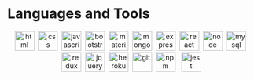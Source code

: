 <link rel="stylesheet" href="https://cdn.jsdelivr.net/gh/devicons/devicon@latest/devicon.min.css">
<link rel="stylesheet" href="devicon.min.css">

# Languages and Tools

<div style="text-align: center">
<img
                alt="html"
                src="https://cdn.jsdelivr.net/gh/devicons/devicon/icons/html5/html5-original-wordmark.svg" width="40px"
              />&nbsp;
  <img
                alt="css"
                src="https://cdn.jsdelivr.net/gh/devicons/devicon/icons/css3/css3-original-wordmark.svg"
                width="40px"
              />&nbsp;
  <img
                alt="javascript"
                src="https://cdn.jsdelivr.net/gh/devicons/devicon/icons/javascript/javascript-original.svg"
                width="40px"
              />&nbsp;
  <img
                alt="bootstrap"
                src="https://cdn.jsdelivr.net/gh/devicons/devicon/icons/bootstrap/bootstrap-original.svg"
                width="40px"
              />&nbsp;
  <img
                alt="materialui"
                src="https://cdn.jsdelivr.net/gh/devicons/devicon/icons/materialui/materialui-original.svg"
                width="40px"
              />&nbsp;
 <img
                alt="mongodb"
                src="https://cdn.jsdelivr.net/gh/devicons/devicon/icons/mongodb/mongodb-original-wordmark.svg"
                width="40px"
              />&nbsp;
  <img
                alt="express"
                src="https://cdn.jsdelivr.net/gh/devicons/devicon/icons/express/express-original-wordmark.svg"
                width="40px"
              />&nbsp;
  <img
                alt="react"
                src="https://cdn.jsdelivr.net/gh/devicons/devicon/icons/react/react-original-wordmark.svg"
                width="40px"
              />&nbsp;
  <img
                alt="node"
                src="https://cdn.jsdelivr.net/gh/devicons/devicon/icons/nodejs/nodejs-original-wordmark.svg"
                width="40px"
              />&nbsp;
  <img
                alt="mysql"
                src="https://cdn.jsdelivr.net/gh/devicons/devicon/icons/mysql/mysql-original-wordmark.svg"
                width="40px"
              />&nbsp;
  <img
                alt="redux"
                src="https://cdn.jsdelivr.net/gh/devicons/devicon/icons/redux/redux-original.svg"
                width="40px"
              />&nbsp;
              <img
                alt="jquery"
                src="https://cdn.jsdelivr.net/gh/devicons/devicon/icons/jquery/jquery-original-wordmark.svg"
                width="40px"
              />&nbsp;
              <img
                alt="heroku"
                src="https://cdn.jsdelivr.net/gh/devicons/devicon/icons/heroku/heroku-plain-wordmark.svg"
                width="40px"
              />&nbsp;
              <img
                alt="git"
                src="https://cdn.jsdelivr.net/gh/devicons/devicon/icons/git/git-original-wordmark.svg"
                width="40px"
              />&nbsp;
              <img
                alt="npm"
                src="https://cdn.jsdelivr.net/gh/devicons/devicon/icons/npm/npm-original-wordmark.svg"
                width="40px"
              />
              &nbsp;
              <img alt="jest" src="https://cdn.jsdelivr.net/gh/devicons/devicon/icons/jest/jest-plain.svg" width="40px"/>
</div>
